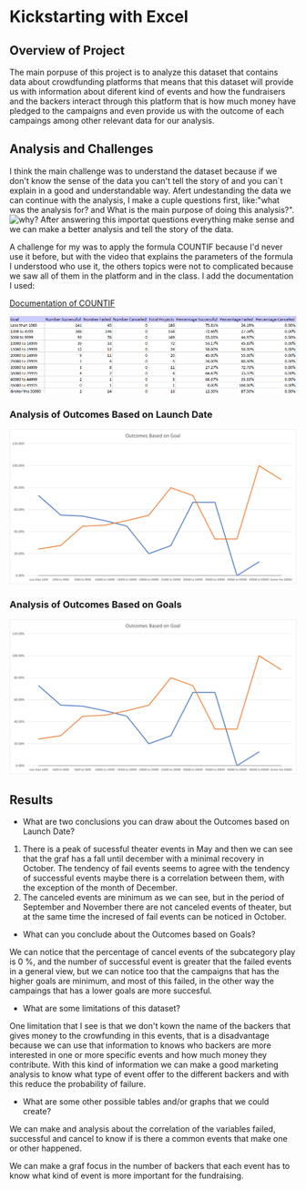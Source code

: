 # Kickstarting with Excel

## Overview of Project

The main porpuse of this project is to analyze this dataset that contains data about crowdfunding platforms that means that this dataset will provide us with information about diferent kind of events and how the fundraisers and the backers interact through this platform that is how much money have pledged to the campaigns and even provide us with the outcome of each campaings among other relevant data for our analysis.

## Analysis and Challenges

I think the main challenge was to understand the dataset because if we don't know the sense of the data you can't tell the story of and you can´t explain in a good and understandable way.
Afert undestanding the data we can continue with the analysis, I make a cuple questions first, like:"what was the analysis for? and What is the main purpose of doing this analysis?".
![why?](https://pi.tedcdn.com/r/talkstar-assets.s3.amazonaws.com/production/playlists/playlist_301/why_we_do_what_we_do_1200x627.jpg?quality=89&w=1200)
After answering this importat questions everything make sense and we can make a better analysis and tell the story of the data.

A challenge for my was to apply the formula COUNTIF because I'd never use it before, but with the video that explains the parameters of the formula I understood who use it, the others topics were not to complicated because we saw all of them in the platform and in the class.
I add the documentation I used:

[Documentation of COUNTIF](https://support.microsoft.com/en-us/office/countif-function-e0de10c6-f885-4e71-abb4-1f464816df34)

![TablaOutcome](TablaOutcomesGoals.png)


### Analysis of Outcomes Based on Launch Date

![Outcomes Graf](Outcomes_vs_Goals.png)


### Analysis of Outcomes Based on Goals
![Theater Graf](https://github.com/alesandelmoral/kickstarter-analysis/blob/main/Outcomes_vs_Goals.png)


## Results

- What are two conclusions you can draw about the Outcomes based on Launch Date?

1. There is a peak of sucessful theater events in May and then we can see that the graf has a fall until december with a minimal recovery in October. The tendency of fail events seems to agree with the tendency of successful events maybe there is a correlation between them, with the exception of the month of December.
2. The canceled events are minimum as we can see, but in the period of September and November there are not canceled events of theater, but at the same time the incresed of fail events can be noticed in October.

- What can you conclude about the Outcomes based on Goals?

We can notice that the percentage of cancel events of the subcategory play is 0 %, and the number of successful event is greater that the failed events in a general view, but we can notice too that the campaigns that has the higher goals are minimum, and most of this failed, in the other way the campaings that has a lower goals are more succesful.

- What are some limitations of this dataset?

One limitation that I see is that we don't kown the name of the backers that gives money to the crowfunding in this events, that is a disadvantage because we can use that information to knows who backers are more interested in one or more specific events and how much money they contribute. With this kind of information we can make a good marketing analysis to know what type of event offer to the different backers and with this reduce the probability of failure.

- What are some other possible tables and/or graphs that we could create?

We can make and analysis about the correlation of the variables failed, successful and cancel to know if is there a common events that make one or other happened.

We can make a graf focus in the number of backers that each event has to know what kind of event is more important for the fundraising.
